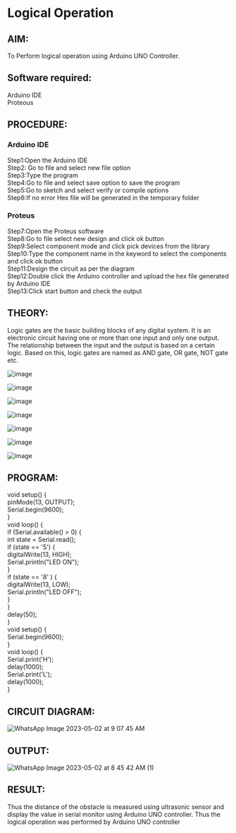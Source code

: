 # Logical Operation

## AIM:

To Perform logical operation using Arduino UNO Controller.

## Software required:

Arduino IDE </br>
Proteous 

## PROCEDURE:
### Arduino IDE
Step1:Open the Arduino IDE </br>
Step2: Go to file and select new file option</br>
Step3:Type the program</br>
Step4:Go to file and select save option to save the program</br>
Step5:Go to sketch and select verify or compile options</br>
Step6:If no error Hex file will be generated in the temporary folder</br>
### Proteus 
Step7:Open the Proteus software</br>
Step8:Go to file select new design and click ok button</br>
Step9:Select component mode and click pick devices from the library</br>
Step10:Type the component name in the keyword to select the components and click ok button</br>
Step11:Design the circuit as per the diagram</br>
Step12:Double click the Arduino controller and upload the hex file generated by Arduino IDE</br>
Step13:Click start button and check the output</br>
## THEORY:
Logic gates are the basic building blocks of any digital system. It is an electronic circuit having one or more than one input and only one output. The relationship between the input and the output is based on a certain logic. Based on this, logic gates are named as AND gate, OR gate, NOT gate etc.

![image](https://user-images.githubusercontent.com/71547910/235332137-a4a37a0e-ddfb-4ca2-82e5-b1565d969413.png)

![image](https://user-images.githubusercontent.com/71547910/235332175-5d9df189-c964-45d1-ad24-e0afe6ff7eea.png)

![image](https://user-images.githubusercontent.com/71547910/235332188-bff0b03e-1b6a-4de6-993b-20497c247f17.png)

![image](https://user-images.githubusercontent.com/71547910/235332203-6bc16144-762e-40e8-ad6d-f76833a7fca4.png)

![image](https://user-images.githubusercontent.com/71547910/235332217-f598b1fb-78b6-497e-9e0e-ee2bb4dbeb71.png)

![image](https://user-images.githubusercontent.com/71547910/235332241-dd9ce66a-0e77-44d9-a699-09bfbd1968ea.png)

![image](https://user-images.githubusercontent.com/71547910/235332254-db13d222-1246-4b57-bbb2-3ab2287ccaa8.png)

## PROGRAM:
void setup() 
{</br>
pinMode(13, OUTPUT);</br>
Serial.begin(9600);</br>
}</br>
void loop() 
{</br>
if (Serial.available() > 0) {</br>
int state = Serial.read();</br>
if (state == '5') {</br>
digitalWrite(13, HIGH);</br>
Serial.println("LED ON");</br>
}</br>
if (state == '8' ) {</br>
digitalWrite(13, LOW);</br>
Serial.println("LED OFF");</br>
}</br>
}</br>
delay(50);</br>
}</br>
void setup() {</br>
Serial.begin(9600);</br>
}</br>
void loop() {</br>
Serial.print('H');</br>
delay(1000);</br>
Serial.print('L');</br>
delay(1000);</br>
}</br>

## CIRCUIT DIAGRAM:
![WhatsApp Image 2023-05-02 at 9 07 45 AM](https://user-images.githubusercontent.com/132323440/235718618-ce99d2b9-90be-4124-8bfc-7724a595f7b7.jpeg)


## OUTPUT:
![WhatsApp Image 2023-05-02 at 8 45 42 AM (1)](https://user-images.githubusercontent.com/132323440/235719965-f8931d37-6611-420b-bcc0-ecff645d25e8.jpeg)

## RESULT:
Thus the distance of the obstacle is measured using ultrasonic sensor and display the value
in serial monitor using Arduino UNO controller.
Thus the logical operation was performed by Arduino UNO controller
